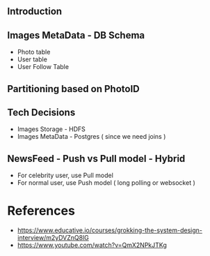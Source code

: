 ## Introduction


## Images MetaData - DB Schema
- Photo table
- User table
- User Follow Table

## Partitioning based on PhotoID

## Tech Decisions
- Images Storage - HDFS
- Images MetaData - Postgres ( since we need joins )

## NewsFeed - Push vs Pull model - Hybrid
- For celebrity user, use Pull model
- For normal user, use Push model ( long polling or websocket )

# References
- https://www.educative.io/courses/grokking-the-system-design-interview/m2yDVZnQ8lG
- https://www.youtube.com/watch?v=QmX2NPkJTKg
